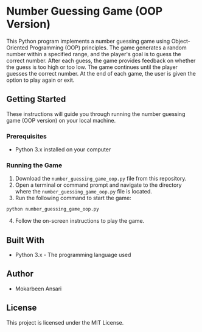 # Number Guessing Game (OOP Version)

This Python program implements a number guessing game using Object-Oriented Programming (OOP) principles. The game generates a random number within a specified range, and the player's goal is to guess the correct number. After each guess, the game provides feedback on whether the guess is too high or too low. The game continues until the player guesses the correct number. At the end of each game, the user is given the option to play again or exit.

## Getting Started

These instructions will guide you through running the number guessing game (OOP version) on your local machine.

### Prerequisites

- Python 3.x installed on your computer

### Running the Game

1. Download the `number_guessing_game_oop.py` file from this repository.
2. Open a terminal or command prompt and navigate to the directory where the `number_guessing_game_oop.py` file is located.
3. Run the following command to start the game:

```bash
python number_guessing_game_oop.py
```

4. Follow the on-screen instructions to play the game.

## Built With

- Python 3.x - The programming language used

## Author

- Mokarbeen Ansari

## License

This project is licensed under the MIT License.
